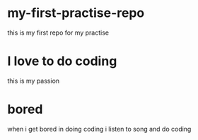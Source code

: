# my-first-practise-repo
this is my first repo for my practise

# I love to do coding 
this is my passion 

# bored 
when i get bored in doing coding i listen to song and do coding

